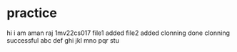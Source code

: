 # practice
hi
i am aman raj
1mv22cs017
file1 added
file2 added
clonning done
clonning successful
abc
def
ghi
jkl
mno
pqr
stu
